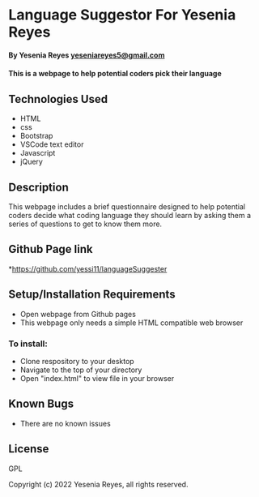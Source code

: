 # Language Suggestor For Yesenia Reyes

#### By Yesenia Reyes yeseniareyes5@gmail.com

#### This is a webpage to help potential coders pick their language

## Technologies Used

* HTML
* css
* Bootstrap
* VSCode text editor
* Javascript
* jQuery

## Description

This webpage includes a brief questionnaire designed to help potential coders decide what coding language they should learn by asking them a series of questions to get to know them more.

## Github Page link
*https://github.com/yessi11/languageSuggester

## Setup/Installation Requirements

* Open webpage from Github pages
* This webpage only needs a simple HTML compatible web browser
 ### To install:
* Clone respository to your desktop
* Navigate to the top of your directory 
* Open "index.html" to view file in your browser



## Known Bugs

* There are no known issues

## License

GPL

Copyright (c) 2022 Yesenia Reyes, all rights reserved.